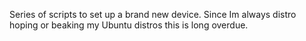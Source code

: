 Series of scripts to set up a brand new device. Since Im always distro hoping or beaking my Ubuntu distros this is long overdue.
